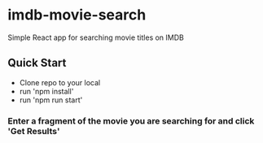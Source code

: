 # imdb-movie-search
Simple React app for searching movie titles on IMDB

## Quick Start
* Clone repo to your local
* run 'npm install'
* run 'npm run start'


### Enter a fragment of the movie you are searching for and click 'Get Results'
